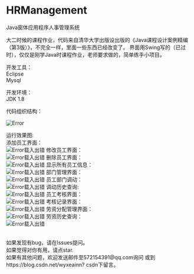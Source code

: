 # HRManagement
Java窗体应用程序人事管理系统

大二时候的课程作业，代码来自清华大学出版设出版的《Java课程设计案例精编（第3版）》，不完全一样，里面一些东西已经改变了。
界面用Swing写的（已过时），仅仅是刚学Java时课程作业，老师要求做的，简单练手小项目。
<br>

开发工具：<br>
Eclipse <br>
Mysql   <br>

开发环境：<br>
JDK 1.8  <br>

代码组织结构：<br>

![Error](https://github.com/wenyaxinluoyang/HRManagement/blob/master/images/%E7%A8%8B%E5%BA%8F%E7%BB%93%E6%9E%84%E5%9B%BE.png)

运行效果图:<br>
添加员工界面：<br>
![Error载入出错](https://github.com/wenyaxinluoyang/HRManagement/blob/master/images/%E6%B7%BB%E5%8A%A0%E4%BA%BA%E5%91%98.png)
修改员工界面：<br>
![Error载入出错](https://github.com/wenyaxinluoyang/HRManagement/blob/master/images/%E4%BF%AE%E6%94%B9%E4%BA%BA%E5%91%98%E4%BF%A1%E6%81%AF.png)
删除员工界面：<br>
![Error载入出错](https://github.com/wenyaxinluoyang/HRManagement/blob/master/images/%E5%88%A0%E9%99%A4%E4%BA%BA%E5%91%98%E4%BF%A1%E6%81%AF.png)
显示所有员工信息：<br>
![Error载入出错](https://github.com/wenyaxinluoyang/HRManagement/blob/master/images/%E4%BA%BA%E5%91%98%E4%BF%A1%E6%81%AF%E6%9F%A5%E8%AF%A2.png)
部门管理界面：<br>
![Error载入出错](https://github.com/wenyaxinluoyang/HRManagement/blob/master/images/%E9%83%A8%E9%97%A8%E7%AE%A1%E7%90%86.png)
员工部门调动：<br>
![Error载入出错](https://github.com/wenyaxinluoyang/HRManagement/blob/master/images/%E4%BA%BA%E5%91%98%E8%B0%83%E5%8A%A8.png)
调动历史查询: <br>
![Error载入出错](https://github.com/wenyaxinluoyang/HRManagement/blob/master/images/%E8%B0%83%E5%8A%A8%E5%8E%86%E5%8F%B2%E6%9F%A5%E8%AF%A2.png)
员工考核界面：<br>
![Error载入出错](https://github.com/wenyaxinluoyang/HRManagement/blob/master/images/%E4%BA%BA%E5%91%98%E8%80%83%E6%A0%B8.png)
考核记录界面：<br>
![Error载入出错](https://github.com/wenyaxinluoyang/HRManagement/blob/master/images/%E4%BA%BA%E5%91%98%E8%80%83%E6%A0%B8%E5%8E%86%E5%8F%B2%E6%9F%A5%E8%AF%A2.png)
劳资分配管理界面：<br>
![Error载入出错](https://github.com/wenyaxinluoyang/HRManagement/blob/master/images/%E5%8A%B3%E8%B5%84%E5%88%86%E9%85%8D.png)
劳资历史查询：<br>
![Error载入出错](https://github.com/wenyaxinluoyang/HRManagement/blob/master/images/%E5%8A%B3%E8%B5%84%E7%AE%A1%E7%90%86%E5%8E%86%E5%8F%B2%E6%9F%A5%E8%AF%A2.png)

<br>
如果发现有bug，请在Issues提问。<br>
如果觉得对你有用，请点star.<br>
如果有其他问题，欢迎发送邮件至572154391@qq.com询问 或到 https://blog.csdn.net/wyxeainn? csdn下留言。
